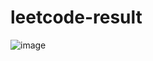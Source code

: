 # leetcode-result
![image](https://user-images.githubusercontent.com/47724762/185150346-14d9f6d1-952e-4404-8449-f442a3acc019.png)

